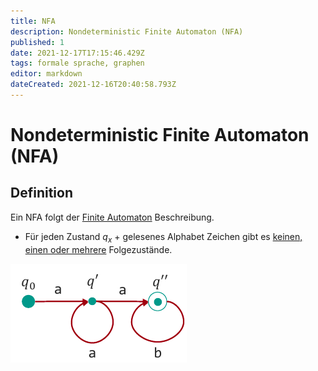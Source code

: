 ```yaml
---
title: NFA
description: Nondeterministic Finite Automaton (NFA)
published: 1
date: 2021-12-17T17:15:46.429Z
tags: formale sprache, graphen
editor: markdown
dateCreated: 2021-12-16T20:40:58.793Z
---
```


# Nondeterministic Finite Automaton (NFA)

## Definition

Ein NFA folgt der [Finite Automaton](/fom/formale-beschreibungsverfahren/formaleSprachen/finite-automaton) Beschreibung.

- Für jeden Zustand $q_x$ + gelesenes Alphabet Zeichen gibt es <u>keinen, einen oder mehrere</u> Folgezustände.

![nfa.png](/fom/semester-1/formale-beschreibungsverfahren/nfa.png)
